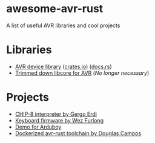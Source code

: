 # awesome-avr-rust
A list of useful AVR libraries and cool projects

# Libraries

* [AVR device library](https://github.com/avr-rust/avrd) ([crates.io](https://crates.io/crates/avrd)) ([docs.rs](https://docs.rs/avrd/))
* [Trimmed down libcore for AVR](https://github.com/gergoerdi/rust-avr-libcore-mini) (_No longer necessary_)

# Projects

* [CHIP-8 interpreter by Gergo Erdi](https://github.com/gergoerdi/rust-avr-chip8-avr)
* [Keyboard firmware by Wez Furlong](https://github.com/wez/flutterby-rs)
* [Demo for Arduboy](https://github.com/simon-i1-h/arduboy-hello-rs)
* [Dockerized avr-rust toolchain by Douglas Campos](https://github.com/qmx/docker-avr-rust)
